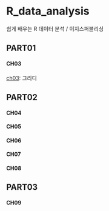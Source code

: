 # R_data_analysis
쉽게 배우는 R 데이터 분석 / 이지스퍼블리싱

## PART01

#### CH03
[ch03](https://github.com/bluvory/Python_for_coding_test/tree/main/ch03): 그리디

## PART02

#### CH04

#### CH05

#### CH06

#### CH07

#### CH08


## PART03

#### CH09
